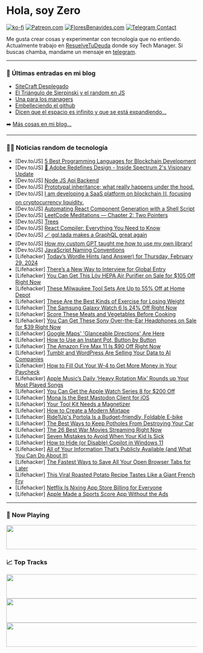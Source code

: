 # Hola, soy Zero

[![ko-fi](https://ko-fi.com/img/githubbutton_sm.svg)](https://ko-fi.com/J3J4N0LUK)
[![Patreon.com](https://img.shields.io/endpoint.svg?url=https%3A%2F%2Fshieldsio-patreon.vercel.app%2Fapi%3Fusername%3Dzerodragon%26type%3Dpatrons&style=for-the-badge)](https://patreon.com/zerodragon)
[![FloresBenavides.com](https://img.shields.io/website?down_message=oops&label=MiBlog&style=for-the-badge&up_message=online&url=https%3A%2F%2Ffloresbenavides.com)](https://floresbenavides.com)
[![Telegram Contact](https://img.shields.io/badge/escr%C3%ADbeme-ZeroDragon-%2326A5E4?style=for-the-badge&logo=telegram)](https://t.me/zerodragon)

Me gusta crear cosas y experimentar con tecnología que no entiendo.
Actualmente trabajo en [ResuelveTuDeuda](http://github.com/resuelve) donde soy Tech Manager.
Si buscas chamba, mandame un mensaje en [telegram](https://t.me/zerodragon).

---

### 📕 Últimas entradas en mi blog
<!-- BLOG-POST-LIST:START -->
- [SiteCraft Desplegado](https://floresbenavides.com/sitecraft-desplegado/)
- [El Triángulo de Sierpinski y el random en JS](https://floresbenavides.com/el-triangulo-de-sierpinski-y-el-random-en-js/)
- [Una para los managers](https://floresbenavides.com/una-para-los-managers/)
- [Embelleciendo el github](https://floresbenavides.com/embelleciendo-el-github/)
- [Dicen que el espacio es infinito y que se está expandiendo…](https://floresbenavides.com/dicen-que-el-espacio-es-infinito-y-que-se-esta-expandiendo/)
<!-- BLOG-POST-LIST:END -->

➡️ [Más cosas en mi blog...](https://floresbenavides.com)

---

### 👨‍💻 Noticias random de tecnología
<!-- TECH-POSTS:START -->
- [Dev.to/JS] [5 Best Programming Languages for Blockchain Development](https://dev.to/immutabledevs/5-best-programming-languages-for-blockchain-development-3acp)
- [Dev.to/JS] [🔮 Adobe Redefines Design - Inside Spectrum 2&#39;s Visionary Update](https://dev.to/adam/adobe-redefines-design-inside-spectrum-2s-visionary-update-n59)
- [Dev.to/JS] [Node JS Api Backend](https://dev.to/akmaurya31/node-js-api-backend-28m)
- [Dev.to/JS] [Prototypal inheritance; what really happens under the hood.](https://dev.to/joshraphael/prototypal-inheritance-what-really-happens-under-the-hood-1a07)
- [Dev.to/JS] [I am developing a SaaS platform on blockchain ⛓, focusing on cryptocurrency liquidity.](https://dev.to/codechainwizard/i-am-developing-a-saas-platform-on-blockchain-focusing-on-cryptocurrency-liquidity-2520)
- [Dev.to/JS] [Automating React Component Generation with a Shell Script](https://dev.to/mitevskasar/automating-react-component-generation-with-a-shell-script-1903)
- [Dev.to/JS] [LeetCode Meditations — Chapter 2: Two Pointers](https://dev.to/rivea0/leetcode-meditations-chapter-2-two-pointers-4153)
- [Dev.to/JS] [Trees](https://dev.to/mqshaikh8/trees-1dlm)
- [Dev.to/JS] [React Compiler: Everything You Need to Know](https://dev.to/mjubair/react-compiler-everything-you-need-to-know-51b9)
- [Dev.to/JS] [🪄 gql.tada makes a GraphQL great again](https://dev.to/czystyl/gqltada-makes-a-graphql-great-again-15m2)
- [Dev.to/JS] [How my custom GPT taught me how to use my own library!](https://dev.to/dariomannu/how-my-custom-gpt-taught-me-how-to-use-my-own-library-549i)
- [Dev.to/JS] [JavaScript Naming Conventions](https://dev.to/codedthemes/javascript-naming-conventions-13el)
- [Lifehacker] [Today’s Wordle Hints &lpar;and Answer&rpar; for Thursday, February 29, 2024](https://lifehacker.com/entertainment/wordle-hint-answer-today)
- [Lifehacker] [There’s a New Way to Interview for Global Entry](https://lifehacker.com/travel/global-entry-on-departure)
- [Lifehacker] [You Can Get This Löv HEPA Air Purifier on Sale for $105 Off Right Now](https://lifehacker.com/home/lov-hepa-air-purifier-sale)
- [Lifehacker] [These Milwaukee Tool Sets Are Up to 55% Off at Home Depot](https://lifehacker.com/home/these-milwaukee-tool-sets-are-up-to-55-off-right-now-at-home-depot)
- [Lifehacker] [These Are the Best Kinds of Exercise for Losing Weight](https://lifehacker.com/health/best-exercises-to-lose-weight)
- [Lifehacker] [The Samsung Galaxy Watch 6 Is 24% Off Right Now](https://lifehacker.com/tech/samsung-galaxy-watch-6-sale)
- [Lifehacker] [Score These Meats and Vegetables Before Cooking](https://lifehacker.com/food-drink/how-to-score-tough-ingredients-before-cooking)
- [Lifehacker] [You Can Get These Sony Over-the-Ear Headphones on Sale for $39 Right Now](https://lifehacker.com/tech/sony-over-ear-headphones-sale)
- [Lifehacker] [Google Maps&#39; &#39;Glanceable Directions&#39; Are Here](https://lifehacker.com/tech/google-maps-glanceable-directions-are-here)
- [Lifehacker] [How to Use an Instant Pot, Button by Button](https://lifehacker.com/how-to-use-instant-pot)
- [Lifehacker] [The Amazon Fire Max 11 Is $90 Off Right Now](https://lifehacker.com/tech/the-amazon-fire-max-11-is-90-off-right-now)
- [Lifehacker] [Tumblr and WordPress Are Selling Your Data to AI Companies](https://lifehacker.com/tech/tumblr-and-wordpress-are-selling-your-data-to-ai-companies)
- [Lifehacker] [How to Fill Out Your W-4 to Get More Money in Your Paycheck](https://lifehacker.com/money/fill-out-your-w-4-to-get-more-money-in-your-paycheck)
- [Lifehacker] [Apple Music’s Daily ‘Heavy Rotation Mix’ Rounds up Your Most Played Songs](https://lifehacker.com/tech/apple-musics-heavy-rotation-playlist)
- [Lifehacker] [You Can Get the Apple Watch Series 8 for $200 Off](https://lifehacker.com/you-can-get-the-apple-watch-series-8-for-its-lowest-pri-1850964083)
- [Lifehacker] [Mona Is the Best Mastodon Client for iOS](https://lifehacker.com/tech/mona-best-mastodon-client)
- [Lifehacker] [Your Tool Kit Needs a Magnetizer](https://lifehacker.com/home/tool-kit-needs-magnetizer)
- [Lifehacker] [How to Create a Modern Mixtape](https://lifehacker.com/tech/how-to-create-a-modern-mixtape)
- [Lifehacker] [Ride1Up&#39;s Portola Is a Budget-friendly, Foldable E-bike](https://lifehacker.com/tech/ride1ups-portola-ebike-review)
- [Lifehacker] [The Best Ways to Keep Potholes From Destroying Your Car](https://lifehacker.com/travel/best-ways-to-keep-potholes-from-destroying-your-car)
- [Lifehacker] [The 26 Best War Movies Streaming Right Now](https://lifehacker.com/entertainment/best-war-movies-streaming-right-now)
- [Lifehacker] [Seven Mistakes to Avoid When Your Kid Is Sick](https://lifehacker.com/family/avoid-these-mistakes-when-your-kid-is-sick)
- [Lifehacker] [How to Hide &lpar;or Disable&rpar; Copilot in Windows 11](https://lifehacker.com/tech/how-to-hide-or-disable-copilot-in-windows-11)
- [Lifehacker] [All of Your Information That’s Publicly Available &lpar;and What You Can Do About It&rpar;](https://lifehacker.com/tech/all-your-information-thats-publicly-available-what-to-do-about-it)
- [Lifehacker] [The Fastest Ways to Save All Your Open Browser Tabs for Later](https://lifehacker.com/tech/how-to-save-all-your-open-tabs-in-safari-chrome-firefox)
- [Lifehacker] [This Viral Roasted Potato Recipe Tastes Like a Giant French Fry](https://lifehacker.com/food-drink/giant-roasted-potato-recipe)
- [Lifehacker] [Netflix Is Nixing App Store Billing for Everyone](https://lifehacker.com/tech/netflix-is-nixing-app-store-billing-for-everyone)
- [Lifehacker] [Apple Made a Sports Score App Without the Ads](https://lifehacker.com/tech/apple-sports-a-scores-app-without-the-ads)<!-- TECH-POSTS:END -->

---

### 🎵 Now Playing
<a href="https://spotify-now-playing-dun.vercel.app/now-playing?open"><img src="https://spotify-now-playing-dun.vercel.app/now-playing" width="540" height="64"></a>

### 📈 Top Tracks
<a href="https://spotify-now-playing-dun.vercel.app/top-tracks?i=1&open"><img src="https://spotify-now-playing-dun.vercel.app/top-tracks?i=1" width="540" height="64"></a>
<a href="https://spotify-now-playing-dun.vercel.app/top-tracks?i=2&open"><img src="https://spotify-now-playing-dun.vercel.app/top-tracks?i=2" width="540" height="64"></a>
<a href="https://spotify-now-playing-dun.vercel.app/top-tracks?i=3&open"><img src="https://spotify-now-playing-dun.vercel.app/top-tracks?i=3" width="540" height="64"></a>
